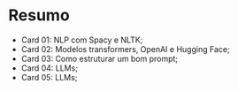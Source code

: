 # Resumo
 - Card 01: NLP com Spacy e NLTK;
 - Card 02: Modelos transformers, OpenAI e Hugging Face;
 - Card 03: Como estruturar um bom prompt;
 - Card 04: LLMs;
 - Card 05: LLMs;